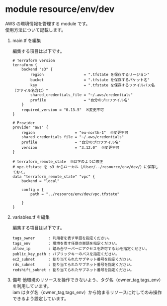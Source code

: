 # module resource/env/dev
AWS の環境情報を管理する module です。<br>
使用方法について記載します。

1. main.tf を編集

    編集する項目は以下です。
    ```
    # Terraform version
    terraform {
        backend "s3" {
            region                  = ".tfstate を保存するリージョン"
            bucket                  = ".tfstate を保存するバケット名"
            key                     = ".tfstate を保存するファイルパス名（ファイル名含む）"
            shared_credentials_file = "~/.aws/credentials"
            profile                 = "自分のプロファイル名"
        }
        required_version = "0.13.5"  ※変更不可
    }

    # Provider
    provider "aws" {
        region                  = "eu-north-1"  ※変更不可
        shared_credentials_file = "~/.aws/credentials"
        profile                 = "自分のプロファイル名"
        version                 = "3.12.0"  ※変更不可
    }

    # terraform_remote_state  ※以下のように修正
    # vpc.tfstate を s3 からローカル（/User/../resource/env/dev/）に保存しておく。
    data "terraform_remote_state" "vpc" {
        backend = "local"

        config = {
            path = "../resource/env/dev/vpc.tfstate"

        }
    }
    ```

2. variables.tf を編集

    編集する項目は以下です。
    ```
    tags_owner      : 利用者を表す単語を指定ください。
    tags_env        : 環境を表す任意の単語を指定ください。
    allow_ip        : 踏み台サーバーにアクセスを許可するipを指定ください。
    public_key_path : パブリックキーのパスを指定ください。
    ec2_subnet      : 割り当てられたサブネット番号を指定ください。
    rds_subnet      : 割り当てられたサブネット番号を指定ください。
    redshift_subnet : 割り当てられたサブネット番号を指定ください。
    ```

9. 備考
他環境のリソースを操作できないよう、タグ名（owner_tag,tags_env）を利用しています。<br>
iam はタグ名（owner_tag,tags_env）から始まるリソースに対してのみ操作できるよう設定しています。<br>
